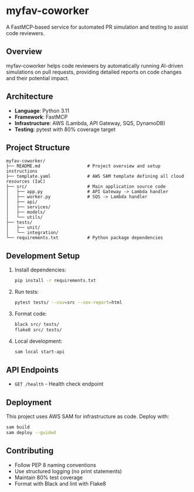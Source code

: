 # myfav-coworker

A FastMCP-based service for automated PR simulation and testing to assist code reviewers.

## Overview

myfav-coworker helps code reviewers by automatically running AI-driven simulations on pull requests, providing detailed reports on code changes and their potential impact.

## Architecture

- **Language**: Python 3.11
- **Framework**: FastMCP
- **Infrastructure**: AWS (Lambda, API Gateway, SQS, DynamoDB)
- **Testing**: pytest with 80% coverage target

## Project Structure

```
myfav-coworker/
├── README.md                  # Project overview and setup instructions
├── template.yaml              # AWS SAM template defining all cloud resources (IaC)
├── src/                       # Main application source code
│   ├── app.py                 # API Gateway -> Lambda handler
│   ├── worker.py              # SQS -> Lambda handler
│   ├── api/
│   ├── services/
│   ├── models/
│   └── utils/
├── tests/
│   ├── unit/
│   └── integration/
└── requirements.txt           # Python package dependencies
```

## Development Setup

1. Install dependencies:
   ```bash
   pip install -r requirements.txt
   ```

2. Run tests:
   ```bash
   pytest tests/ --cov=src --cov-report=html
   ```

3. Format code:
   ```bash
   black src/ tests/
   flake8 src/ tests/
   ```

4. Local development:
   ```bash
   sam local start-api
   ```

## API Endpoints

- `GET /health` - Health check endpoint

## Deployment

This project uses AWS SAM for infrastructure as code. Deploy with:

```bash
sam build
sam deploy --guided
```

## Contributing

- Follow PEP 8 naming conventions
- Use structured logging (no print statements)
- Maintain 80% test coverage
- Format with Black and lint with Flake8
